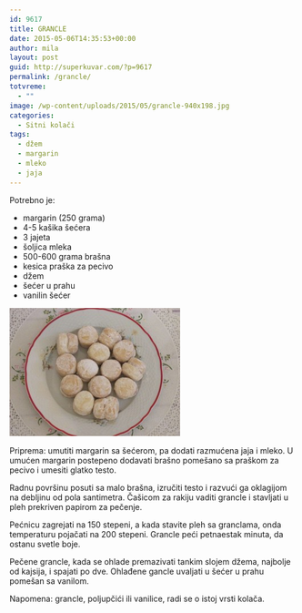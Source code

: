 ```yaml
---
id: 9617
title: GRANCLE
date: 2015-05-06T14:35:53+00:00
author: mila
layout: post
guid: http://superkuvar.com/?p=9617
permalink: /grancle/
totvreme:
  - ""
image: /wp-content/uploads/2015/05/grancle-940x198.jpg
categories:
  - Sitni kolači
tags:
  - džem
  - margarin
  - mleko
  - jaja
---
```

Potrebno je:  
* margarin (250 grama)  
* 4-5 kašika šećera  
* 3 jajeta  
* šoljica mleka  
* 500-600 grama brašna  
* kesica praška za pecivo  
* džem  
* šećer u prahu  
* vanilin šećer

[<img class="alignnone size-medium wp-image-9619" src="/wp-content/uploads/2015/05/grancle-300x225.jpg" alt="grancle" width="300" height="225" />](/wp-content/uploads/2015/05/grancle-e1430922513231.jpg)

Priprema: umutiti margarin sa šećerom, pa dodati razmućena jaja i mleko. U umućen margarin postepeno dodavati brašno pomešano sa praškom za pecivo i umesiti glatko testo.

Radnu površinu posuti sa malo brašna, izručiti testo i razvući ga oklagijom na debljinu od pola santimetra. Čašicom za rakiju vaditi grancle i stavljati u pleh prekriven papirom za pečenje.

Pećnicu zagrejati na 150 stepeni, a kada stavite pleh sa granclama, onda temperaturu pojačati na 200 stepeni. Grancle peći petnaestak minuta, da ostanu svetle boje.

Pečene grancle, kada se ohlade premazivati tankim slojem džema, najbolje od kajsija, i spajati po dve. Ohlađene gancle uvaljati u šećer u prahu pomešan sa vanilom.

Napomena: grancle, poljupčići ili vanilice, radi se o istoj vrsti kolača.